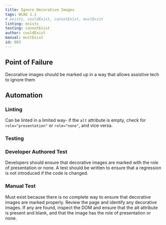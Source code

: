 ```yaml
---
title: Ignore Decorative Images
tags: WCAG 1.1
# exists, couldExist, cannotExist, mustExist
linting: exists 
testing: cannotExist
author: couldExist
manual: mustExist
id: 003
---
```

## Point of Failure
Decorative images should be marked up in a way that allows assistive tech to ignore them

## Automation

### Linting
Can be linted in a limited way- if the `alt` attribute is empty, check for `role="presentation"` or `role="none"`, and vice versa. 

### Testing

### Developer Authored Test
Developers should ensure that decorative images are marked with the role of presentation or none. A test should be written to ensure that a regression is not introduced if the code is changed.

### Manual Test
Must exist because there is no complete way to ensure that decorative images are marked properly. Review the page and identify any decorative images. If any are found, inspect the DOM and ensure that the alt attribute is present and blank, and that the image has the role of presentation or none. 